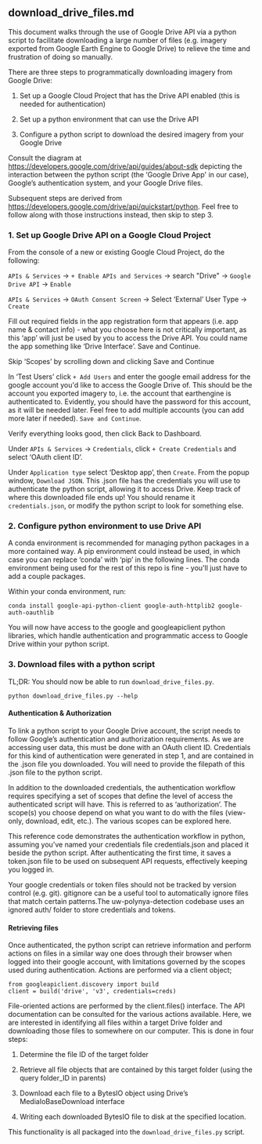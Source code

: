 ## download_drive_files.md

This document walks through the use of Google Drive API via a python script to facilitate downloading a large number of files (e.g. imagery exported from Google Earth Engine to Google Drive) to relieve the time and frustration of doing so manually.

There are three steps to programmatically downloading imagery from Google Drive:

1. Set up a Google Cloud Project that has the Drive API enabled (this is needed for authentication)

2. Set up a python environment that can use the Drive API

3. Configure a python script to download the desired imagery from your Google Drive

Consult the diagram at https://developers.google.com/drive/api/guides/about-sdk depicting the interaction between the python script (the ‘Google Drive App' in our case), Google’s authentication system, and your Google Drive files.

Subsequent steps are derived from https://developers.google.com/drive/api/quickstart/python. Feel free to follow along with those instructions instead, then skip to step 3.

### 1. Set up Google Drive API on a Google Cloud Project

From the console of a new or existing Google Cloud Project, do the following:

`APIs & Services` → `+ Enable APIs and Services` → search "Drive" → `Google Drive API` → `Enable`

`APIs & Services` → `OAuth Consent Screen` → Select ‘External’ User Type → `Create`

Fill out required fields in the app registration form that appears (i.e. app name & contact info) - what you choose here is not critically important, as this ‘app’ will just be used by you to access the Drive API. You could name the app something like ‘Drive Interface’. Save and Continue.

Skip ‘Scopes’ by scrolling down and clicking Save and Continue

In ‘Test Users’ click `+ Add Users` and enter the google email address for the google account you'd like to access the Google Drive of. This should be the account you exported imagery to, i.e. the account that earthengine is authenticated to. Evidently, you should have the password for this account, as it will be needed later. Feel free to add multiple accounts (you can add more later if needed). `Save and Continue`.

Verify everything looks good, then click Back to Dashboard.

Under `APIs & Services` → `Credentials`, click `+ Create Credentials` and select ‘OAuth client ID’.

Under `Application type` select ‘Desktop app’, then `Create`. From the popup window, `Download JSON`. This .json file has the credentials you will use to authenticate the python script, allowing it to access Drive. Keep track of where this downloaded file ends up! You should rename it `credentials.json`, or modify the python script to look for something else.

### 2. Configure python environment to use Drive API

A conda environment is recommended for managing python packages in a more contained way. A pip environment could instead be used, in which case you can replace ‘conda’ with ‘pip’ in the following lines. The conda environment being used for the rest of this repo is fine - you'll just have to add a couple packages.

Within your conda environment, run:

```
conda install google-api-python-client google-auth-httplib2 google-auth-oauthlib
```

You will now have access to the google and googleapiclient python libraries, which handle authentication and programmatic access to Google Drive within your python script.

### 3. Download files with a python script

TL;DR: You should now be able to run `download_drive_files.py`. 

```
python download_drive_files.py --help
```

#### Authentication & Authorization

To link a python script to your Google Drive account, the script needs to follow Google’s authentication and authorization requirements. As we are accessing user data, this must be done with an OAuth client ID. Credentials for this kind of authentication were generated in step 1, and are contained in the .json file you downloaded. You will need to provide the filepath of this .json file to the python script.

In addition to the downloaded credentials, the authentication workflow requires specifying a set of scopes that define the level of access the authenticated script will have. This is referred to as ‘authorization’. The scope(s) you choose depend on what you want to do with the files (view-only, download, edit, etc.). The various scopes can be explored here.

This reference code demonstrates the authentication workflow in python, assuming you’ve named your credentials file credentials.json and placed it beside the python script. After authenticating the first time, it saves a token.json file to be used on subsequent API requests, effectively keeping you logged in.

Your google credentials or token files should not be tracked by version control (e.g. git). gitignore can be a useful tool to automatically ignore files that match certain patterns.The uw-polynya-detection codebase uses an ignored auth/ folder to store credentials and tokens.

#### Retrieving files

Once authenticated, the python script can retrieve information and perform actions on files in a similar way one does through their browser when logged into their google account, with limitations governed by the scopes used during authentication. Actions are performed via a client object;

```
from googleapiclient.discovery import build
client = build('drive', 'v3', credentials=creds)
```

File-oriented actions are performed by the client.files() interface. The API documentation can be consulted for the various actions available. Here, we are interested in identifying all files within a target Drive folder and downloading those files to somewhere on our computer. This is done in four steps:

1. Determine the file ID of the target folder

2. Retrieve all file objects that are contained by this target folder (using the query folder_ID in parents)

3. Download each file to a BytesIO object using Drive’s MediaIoBaseDownload interface

4. Writing each downloaded BytesIO file to disk at the specified location.

This functionality is all packaged into the `download_drive_files.py` script.

